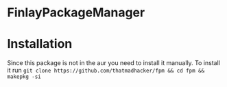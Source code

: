 # FinlayPackageManager

# Installation

Since this package is not in the aur you need to install it manually. To install it run `git clone https://github.com/thatmadhacker/fpm && cd fpm && makepkg -si`
